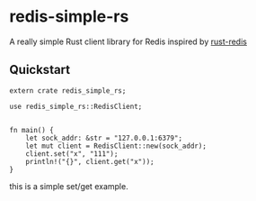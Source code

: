 # redis-simple-rs
A really simple Rust client library for Redis inspired by [rust-redis](https://github.com/mneumann/rust-redis.git) 

## Quickstart
```
extern crate redis_simple_rs;

use redis_simple_rs::RedisClient;


fn main() {
    let sock_addr: &str = "127.0.0.1:6379";
    let mut client = RedisClient::new(sock_addr);
    client.set("x", "111");
    println!("{}", client.get("x"));
}
```

this is a simple set/get example.
